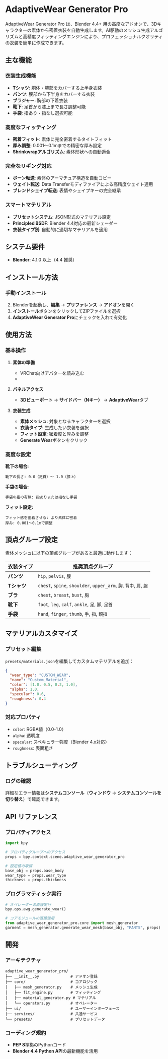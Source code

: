 # AdaptiveWear Generator Pro

AdaptiveWear Generator Pro は、Blender 4.4+ 用の高度なアドオンで、3Dキャラクターの素体から密着衣装を自動生成します。AI駆動のメッシュ生成アルゴリズムと高精度フィッティングエンジンにより、プロフェッショナルクオリティの衣装を簡単に作成できます。

## 主な機能

### **衣装生成機能**
- **Tシャツ**: 胴体・腕部をカバーする上半身衣装
- **パンツ**: 腰部から下半身をカバーする衣装
- **ブラジャー**: 胸部の下着衣装
- **靴下**: 足首から膝上まで長さ調整可能
- **手袋**: 指あり・指なし選択可能

### **高度なフィッティング**
- **密着フィット**: 素体に完全密着するタイトフィット
- **厚み調整**: 0.001〜0.1mまでの精密な厚み設定
- **Shrinkwrapアルゴリズム**: 素体形状への自動適合

### **完全なリギング対応**
- **ボーン転送**: 素体のアーマチュア構造を自動コピー
- **ウェイト転送**: Data Transferモディファイアによる高精度ウェイト適用
- **ブレンドシェイプ転送**: 表情やシェイプキーの完全継承

### **スマートマテリアル**
- **プリセットシステム**: JSON形式のマテリアル設定
- **Principled BSDF**: Blender 4.4対応の最新シェーダー
- **衣装タイプ別**: 自動的に適切なマテリアルを適用

## システム要件

- **Blender**: 4.1.0 以上（4.4 推奨）

## インストール方法

### **手動インストール**
2. Blenderを起動し、**編集** → **プリファレンス** → **アドオン**を開く
3. **インストール**ボタンをクリックしてZIPファイルを選択
4. **AdaptiveWear Generator Pro**にチェックを入れて有効化


## 使用方法

### **基本操作**

1. **素体の準備**
   - VRChat向けアバターを読み込む
   - 
2. **パネルアクセス**
   - **3Dビューポート** → **サイドバー（Nキー）** → **AdaptiveWear**タブ

3. **衣装生成**
   - **素体メッシュ**: 対象となるキャラクターを選択
   - **衣装タイプ**: 生成したい衣装を選択
   - **フィット設定**: 密着度と厚みを調整
   - **Generate Wear**ボタンをクリック

### **高度な設定**

**靴下の場合:**
```
靴下の長さ: 0.0（足首）〜 1.0（膝上）
```

**手袋の場合:**
```
手袋の指の有無: 指ありまたは指なし手袋
```

**フィット設定:**
```
フィット感を密着させる: より素体に密着
厚み: 0.001〜0.1mで調整
```

## 頂点グループ設定

素体メッシュに以下の頂点グループがあると最適に動作します：

| 衣装タイプ  | 推奨頂点グループ                                                    |
| ----------- | ------------------------------------------------------------------- |
| **パンツ**  | `hip`, `pelvis`, `腰`                                               |
| **Tシャツ** | `chest`, `spine`, `shoulder`, `upper_arm`, `胸`, `背中`, `肩`, `腕` |
| **ブラ**    | `chest`, `breast`, `bust`, `胸`                                     |
| **靴下**    | `foot`, `leg`, `calf`, `ankle`, `足`, `脚`, `足首`                  |
| **手袋**    | `hand`, `finger`, `thumb`, `手`, `指`, `親指`                       |

## マテリアルカスタマイズ

### **プリセット編集**
`presets/materials.json`を編集してカスタムマテリアルを追加：

```json
{
  "wear_type": "CUSTOM_WEAR",
  "name": "Custom_Material",
  "color": [1.0, 0.5, 0.2, 1.0],
  "alpha": 1.0,
  "specular": 0.6,
  "roughness": 0.4
}
```

### **対応プロパティ**
- `color`: RGBA値（0.0-1.0）
- `alpha`: 透明度
- `specular`: スペキュラー強度（Blender 4.x対応）
- `roughness`: 表面粗さ

## トラブルシューティング

### **ログの確認**
詳細なエラー情報は**システムコンソール**（**ウィンドウ** → **システムコンソールを切り替え**）で確認できます。

## API リファレンス

### **プロパティアクセス**
```python
import bpy

# プロパティグループへのアクセス
props = bpy.context.scene.adaptive_wear_generator_pro

# 設定値の取得
base_obj = props.base_body
wear_type = props.wear_type
thickness = props.thickness
```

### **プログラマティック実行**
```python
# オペレーターの直接実行
bpy.ops.awg.generate_wear()

# コアモジュールの直接使用
from adaptive_wear_generator_pro.core import mesh_generator
garment = mesh_generator.generate_wear_mesh(base_obj, "PANTS", props)
```

## 開発

### **アーキテクチャ**
```
adaptive_wear_generator_pro/
├── __init__.py              # アドオン登録
├── core/                    # コアロジック
│   ├── mesh_generator.py    # メッシュ生成
│   ├── fit_engine.py        # フィッティング
│   ├── material_generator.py # マテリアル
│   └── operators.py         # オペレーター
├── ui/                      # ユーザーインターフェース
├── services/                # 共通サービス
└── presets/                 # プリセットデータ
```

### **コーディング規約**
- **PEP 8**準拠のPythonコード
- **Blender 4.4 Python API**の最新機能を活用